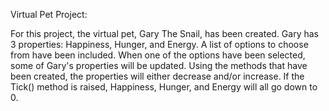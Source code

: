 ﻿Virtual Pet Project:

For this project, the virtual pet, Gary The Snail, has been created.
Gary has 3 properties: Happiness, Hunger, and Energy.
A list of options to choose from have been included.
When one of the options have been selected, some of Gary's properties will be updated.
Using the methods that have been created, the properties will either decrease and/or increase.
If the Tick() method is raised, Happiness, Hunger, and Energy will all go down to 0.

